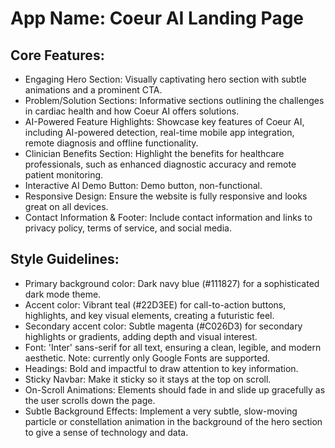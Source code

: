 # **App Name**: Coeur AI Landing Page

## Core Features:

- Engaging Hero Section: Visually captivating hero section with subtle animations and a prominent CTA.
- Problem/Solution Sections: Informative sections outlining the challenges in cardiac health and how Coeur AI offers solutions.
- AI-Powered Feature Highlights: Showcase key features of Coeur AI, including AI-powered detection, real-time mobile app integration, remote diagnosis and offline functionality.
- Clinician Benefits Section: Highlight the benefits for healthcare professionals, such as enhanced diagnostic accuracy and remote patient monitoring.
- Interactive AI Demo Button: Demo button, non-functional.
- Responsive Design: Ensure the website is fully responsive and looks great on all devices.
- Contact Information & Footer: Include contact information and links to privacy policy, terms of service, and social media.

## Style Guidelines:

- Primary background color: Dark navy blue (#111827) for a sophisticated dark mode theme.
- Accent color: Vibrant teal (#22D3EE) for call-to-action buttons, highlights, and key visual elements, creating a futuristic feel.
- Secondary accent color: Subtle magenta (#C026D3) for secondary highlights or gradients, adding depth and visual interest.
- Font: 'Inter' sans-serif for all text, ensuring a clean, legible, and modern aesthetic. Note: currently only Google Fonts are supported.
- Headings: Bold and impactful to draw attention to key information.
- Sticky Navbar: Make it sticky so it stays at the top on scroll.
- On-Scroll Animations: Elements should fade in and slide up gracefully as the user scrolls down the page.
- Subtle Background Effects: Implement a very subtle, slow-moving particle or constellation animation in the background of the hero section to give a sense of technology and data.